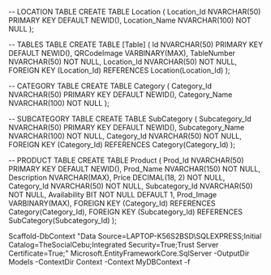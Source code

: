 -- LOCATION TABLE
CREATE TABLE Location (
    Location_Id NVARCHAR(50) PRIMARY KEY DEFAULT NEWID(),
    Location_Name NVARCHAR(100) NOT NULL
);

-- TABLES TABLE
CREATE TABLE [Table] (
    Id NVARCHAR(50) PRIMARY KEY DEFAULT NEWID(),
    QRCodeImage VARBINARY(MAX),
    TableNumber NVARCHAR(50) NOT NULL,
    Location_Id NVARCHAR(50) NOT NULL,
    FOREIGN KEY (Location_Id) REFERENCES Location(Location_Id)
);

-- CATEGORY TABLE
CREATE TABLE Category (
    Category_Id NVARCHAR(50) PRIMARY KEY DEFAULT NEWID(),
    Category_Name NVARCHAR(100) NOT NULL
);

-- SUBCATEGORY TABLE
CREATE TABLE SubCategory (
    Subcategory_Id NVARCHAR(50) PRIMARY KEY DEFAULT NEWID(),
    Subcategory_Name NVARCHAR(100) NOT NULL,
    Category_Id NVARCHAR(50) NOT NULL,
    FOREIGN KEY (Category_Id) REFERENCES Category(Category_Id)
);

-- PRODUCT TABLE
CREATE TABLE Product (
    Prod_Id NVARCHAR(50) PRIMARY KEY DEFAULT NEWID(),
    Prod_Name NVARCHAR(150) NOT NULL,
    Description NVARCHAR(MAX),
    Price DECIMAL(18, 2) NOT NULL,
    Category_Id NVARCHAR(50) NOT NULL,
    Subcategory_Id NVARCHAR(50) NOT NULL,
    Availability BIT NOT NULL DEFAULT 1,
    Prod_Image VARBINARY(MAX),
    FOREIGN KEY (Category_Id) REFERENCES Category(Category_Id),
    FOREIGN KEY (Subcategory_Id) REFERENCES SubCategory(Subcategory_Id)
);


Scaffold-DbContext "Data Source=LAPTOP-K56S2BSD\SQLEXPRESS;Initial Catalog=TheSocialCebu;Integrated Security=True;Trust Server Certificate=True;" Microsoft.EntityFrameworkCore.SqlServer -OutputDir Models -ContextDir Context -Context MyDBContext -f
